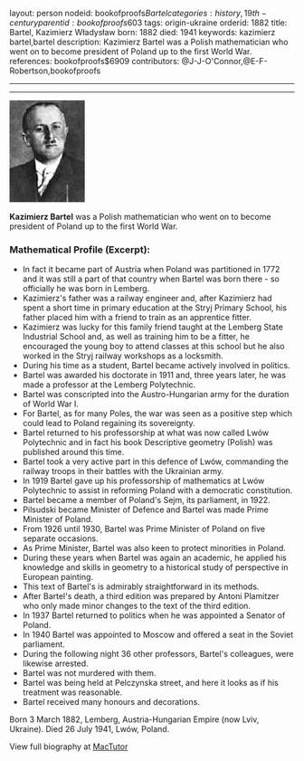 layout: person
nodeid: bookofproofs$Bartel
categories: history,19th-century
parentid: bookofproofs$603
tags: origin-ukraine
orderid: 1882
title: Bartel, Kazimierz Władysław
born: 1882
died: 1941
keywords: kazimierz bartel,bartel
description: Kazimierz Bartel was a Polish mathematician who went on to become president of Poland up to the first World War.
references: bookofproofs$6909
contributors: @J-J-O'Connor,@E-F-Robertson,bookofproofs

---



---

![Bartel.jpg](https://github.com/bookofproofs/bookofproofs.github.io/blob/main/_sources/_assets/images/portraits/Bartel.jpg?raw=true)

**Kazimierz Bartel** was a Polish mathematician who went on to become president of Poland up to the first World War.

### Mathematical Profile (Excerpt):
* In fact it became part of Austria when Poland was partitioned in 1772 and it was still a part of that country when Bartel was born there - so officially he was born in Lemberg.
* Kazimierz's father was a railway engineer and, after Kazimierz had spent a short time in primary education at the Stryj Primary School, his father placed him with a friend to train as an apprentice fitter.
* Kazimierz was lucky for this family friend taught at the Lemberg State Industrial School and, as well as training him to be a fitter, he encouraged the young boy to attend classes at this school but he also worked in the Stryj railway workshops as a locksmith.
* During his time as a student, Bartel became actively involved in politics.
* Bartel was awarded his doctorate in 1911 and, three years later, he was made a professor at the Lemberg Polytechnic.
* Bartel was conscripted into the Austro-Hungarian army for the duration of World War I.
* For Bartel, as for many Poles, the war was seen as a positive step which could lead to Poland regaining its sovereignty.
* Bartel returned to his professorship at what was now called Lwów Polytechnic and in fact his book Descriptive geometry (Polish) was published around this time.
* Bartel took a very active part in this defence of Lwów, commanding the railway troops in their battles with the Ukrainian army.
* In 1919 Bartel gave up his professorship of mathematics at Lwów Polytechnic to assist in reforming Poland with a democratic constitution.
* Bartel became a member of Poland's Sejm, its parliament, in 1922.
* Pilsudski became Minister of Defence and Bartel was made Prime Minister of Poland.
* From 1926 until 1930, Bartel was Prime Minister of Poland on five separate occasions.
* As Prime Minister, Bartel was also keen to protect minorities in Poland.
* During these years when Bartel was again an academic, he applied his knowledge and skills in geometry to a historical study of perspective in European painting.
* This text of Bartel's is admirably straightforward in its methods.
* After Bartel's death, a third edition was prepared by Antoni Plamitzer who only made minor changes to the text of the third edition.
* In 1937 Bartel returned to politics when he was appointed a Senator of Poland.
* In 1940 Bartel was appointed to Moscow and offered a seat in the Soviet parliament.
* During the following night 36 other professors, Bartel's colleagues, were likewise arrested.
* Bartel was not murdered with them.
* Bartel was being held at Pelczynska street, and here it looks as if his treatment was reasonable.
* Bartel received many honours and decorations.

Born 3 March 1882, Lemberg, Austria-Hungarian Empire (now Lviv, Ukraine). Died 26 July 1941, Lwów, Poland.

View full biography at [MacTutor](https://mathshistory.st-andrews.ac.uk/Biographies/Bartel/)
